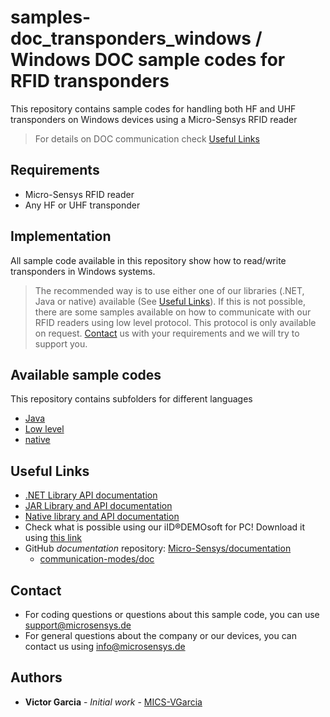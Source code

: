 # samples-doc_transponders_windows / Windows DOC sample codes for RFID transponders
This repository contains sample codes for handling both HF and UHF transponders on Windows devices using a Micro-Sensys RFID reader

> For details on DOC communication check [Useful Links](#Useful-Links) 

## Requirements
* Micro-Sensys RFID reader
* Any HF or UHF transponder

## Implementation
All sample code available in this repository show how to read/write transponders in Windows systems. 
> The recommended way is to use either one of our libraries (.NET, Java or native) available (See [Useful Links](#Useful-Links)). 
> If this is not possible, there are some samples available on how to communicate with our RFID readers using low level protocol. This protocol is only available on request. [Contact](#Contact) us with your requirements and we will try to support you.

## Available sample codes
This repository contains subfolders for different languages
 * [Java](java)
 * [Low level](lowlevel)
 * [native](native)

## Useful Links
* [.NET Library API documentation](https://www.microsensys.de/downloads/DevSamples/Libraries/Windows/)
* [JAR Library and API documentation](https://www.microsensys.de/downloads/DevSamples/Libraries/Windows/microsensysRFID%20-%20jar%20library/)
* [Native library and API documentation](https://www.microsensys.de/downloads/DevSamples/Libraries/Windows/iID%20driver%20engine%20-%20Native%20driver/)
* Check what is possible using our iID®DEMOsoft for PC! Download it using [this link](https://www.microsensys.de/downloads/CDContent/Install/iID%c2%ae%20DEMOsoft.zip)
* GitHub *documentation* repository: [Micro-Sensys/documentation](https://github.com/Micro-Sensys/documentation)
	* [communication-modes/doc](https://github.com/Micro-Sensys/documentation/tree/master/communication-modes/doc)

## Contact

* For coding questions or questions about this sample code, you can use [support@microsensys.de](mailto:support@microsensys.de)
* For general questions about the company or our devices, you can contact us using [info@microsensys.de](mailto:info@microsensys.de)

## Authors

* **Victor Garcia** - *Initial work* - [MICS-VGarcia](https://github.com/MICS-VGarcia/)
